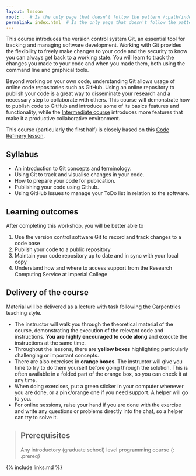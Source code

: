 ```yaml
---
layout: lesson
root: .  # Is the only page that doesn't follow the pattern /:path/index.html
permalink: index.html  # Is the only page that doesn't follow the pattern /:path/index.html
---
```


This course introduces the version control system Git, an essential tool for tracking
and managing software development. Working with Git provides the flexibility to freely
make changes to your code and the security to know you can always get back to a working
state. You will learn to track the changes you made to your code and when you made them,
both using the command line and graphical tools.

Beyond working on your own code, understanding Git allows usage of online code
repositories such as GitHub. Using an online repository to publish your code is a great
way to disseminate your research and a necessary step to collaborate with others. This
course will demonstrate how to publish code to GitHub and introduce some of its basics
features and functionality, while the [Intermediate course][intermediate-course]
introduces more features that make it a productive collaborative environment.

This course (particularly the first half) is closely based on this [Code Refinery lesson][code-refinery].

[intermediate-course]: https://imperialcollegelondon.github.io/intermediate_grad_school_git_course/
[code-refinery]: https://coderefinery.github.io/git-intro/

## Syllabus

- An introduction to Git concepts and terminology.
- Using Git to track and visualise changes in your code.
- How to prepare your code for publication.
- Publishing your code using Github.
- Using GitHub Issues to manage your ToDo list in relation to the software.

## Learning outcomes

After completing this workshop, you will be better able to
1.	Use the version control software Git to record and track changes to a code base
2.	Publish your code to a public repository
3.	Maintain your code repository up to date and in sync with your local copy
4.	Understand how and where to access support from the Research Computing Service at Imperial College

## Delivery of the course

Material will be delivered as a lecture with task following the Carpentries teaching
style.

- The instructor will walk you through the theoretical material of the course,
  demonstrating the execution of the relevant code and instructions. **You are highly encouraged to
  code along** and execute the instructions at the same time.
- Throughout the lessons, there are **yellow boxes** highlighting particularly challenging
  or important concepts.
- There are also exercises in **orange boxes**. The instructor will give you time to try
  to do them yourself before going through the solution. This is often available in a
  folded part of the orange box, so you can check it at any time.
- When doing exercises, put a green sticker in your computer whenever you are done, or a
  pink/orange one if you need support. A helper will go to you.
- For online sessions, raise your hand if you are done with the exercise and write
 any questions or problems directly into the chat, so a helper can try to solve it.

> ## Prerequisites
>
> Any introductory (graduate school) level programming course
{: .prereq}

{% include links.md %}
